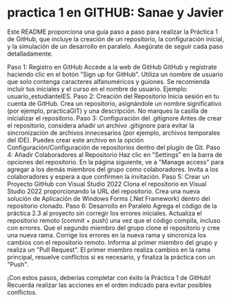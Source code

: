 # practica 1 en GITHUB: Sanae y Javier 

Este README proporciona una guía paso a paso para realizar la Práctica 1 de GitHub, que incluye 
la creación de un repositorio, la configuración inicial, y la simulación de un desarrollo en paralelo. Asegúrate de seguir cada paso detalladamente.

Paso 1: Registro en GitHub
Accede a la web de GitHub GitHub y regístrate haciendo clic en el botón "Sign up for GitHub".
Utiliza un nombre de usuario que solo contenga caracteres alfanuméricos y guiones. Se recomienda incluir tus iniciales y el curso en el nombre de usuario. Ejemplo: usuario_estudianteIES.
Paso 2: Creación del Repositorio
Inicia sesión en tu cuenta de GitHub.
Crea un repositorio, asignándole un nombre significativo (por ejemplo, practicaGIT) y una descripción. No marques la casilla de inicializar el repositorio.
Paso 3: Configuración del .gitignore
Antes de crear el repositorio, considera añadir un archivo .gitignore para evitar la sincronización de archivos innecesarios (por ejemplo, archivos temporales del IDE).
Puedes crear este archivo en la opción Configuración/Configuración de repositorios dentro del plugin de Git.
Paso 4: Añadir Colaboradores al Repositorio
Haz clic en "Settings" en la barra de opciones del repositorio.
En la página siguiente, ve a "Manage access" para agregar a los demás miembros del grupo como colaboradores. Invita a los colaboradores y espera a que confirmen la invitación.
Paso 5: Crear un Proyecto GitHub con Visual Studio 2022
Clona el repositorio en Visual Studio 2022 proporcionando la URL del repositorio.
Crea una nueva solución de Aplicación de Windows Forms (.Net Framework) dentro del repositorio clonado.
Paso 6: Desarrollo en Paralelo
Agrega el código de la práctica 2.3 al proyecto sin corregir los errores iniciales.
Actualiza el repositorio remoto (commit + push) una vez que el código compila, incluso con errores.
Que el segundo miembro del grupo clone el repositorio y cree una nueva rama.
Corrige los errores en la nueva rama y sincroniza los cambios con el repositorio remoto.
Informa al primer miembro del grupo y realiza un "Pull Request".
El primer miembro realiza cambios en la rama principal, resuelve conflictos si es necesario, y finaliza la práctica con un "Push".

¡Con estos pasos, deberías completar con éxito la Práctica 1 de GitHub! Recuerda realizar las acciones en el orden indicado para evitar posibles conflictos.
